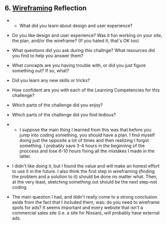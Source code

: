 ## 6. [Wireframing](6_wireframing/readme.md) Reflection

* * What did you learn about design and user experience? 
* Do you like design and user experience? Was it fun working on your site, the plan, and/or the wireframe? (If you hated it, that's OK too)

* What questions did you ask during this challnge? What resources did you find to help you answer them?  
* What concepts are you having trouble with, or did you just figure something out? If so, what?  
* Did you learn any new skills or tricks?
* How confident are you with each of the Learning Competencies for this challenge? 
* Which parts of the challenge did you enjoy?
* Which parts of the challenge did you find tedious?

* * I suppose the main thing I learned from this was that before you jump into coding something, you should have a plan. I find myself doing just the opposite a lot of times and then realizing I forgot something. I probably save 3-4 hours in the beginning of the proccess and lose 6-10 hours fixing all the mistakes I made in the latter. 
* I didn't like doing it, but I found the value and will make an honest effort to use it in the future. I also think the first step in wireframing (finding the problem and a solution to it) should be done no matter what. Then, at the very least, sketching something out should be the next step–not coding.

* The main question I had, and didn't really come to a strong conclusion aside from the fact that I included them, was: do you need to wireframe spots for ads? It seems important and every website that isn't a commercial sales site (i.e. a site for Nissan), will probably have external ads.
